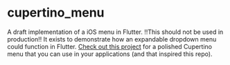 # cupertino_menu

A draft implementation of a iOS menu in Flutter. !!This should not be used in production!! It exists to demonstrate how an expandable dropdown menu could function in Flutter. [Check out this project](https://github.com/notDmDrl/pull_down_button) for a polished Cupertino menu that you can use in your applications (and that inspired this repo). 
